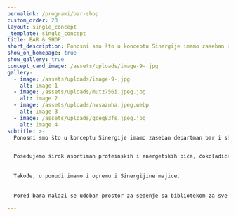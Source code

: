```yaml
---
permalink: /programi/bar-shop
custom_order: 23
layout: single_concept
_template: single_concept
title: BAR & SHOP
short_description: Ponosni smo što u konceptu Sinergije imamo zaseban departman bar i shop u kojem se možete ne samo zasititi i okrepiti već i opremiti. 
show_on_homepage: true
show_gallery: true
concept_card_image: /assets/uploads/image-9-.jpg
gallery:
  - image: /assets/uploads/image-9-.jpg
    alt: image 1
  - image: /assets/uploads/mutz756i.jpeg.jpg
    alt: image 2
  - image: /assets/uploads/nwsaznha.jpeg.webp
    alt: image 3
  - image: /assets/uploads/qceq83fs.jpeg.jpg
    alt: image 4
subtitle: >-
  Ponosni smo što u konceptu Sinergije imamo zaseban departman bar i shop u kojem se možete ne samo zasititi i okrepiti već i opremiti. 


  Posedujemo širok asortiman proteinskih i energetskih pića, čokoladica, proteina i drugih suplemenata. 
  
  
  Takođe, u ponudi imamo i opremu i Sinergijine majice. 
  
  
  Pored bara nalazi se udoban prostor za sedenje sa bibliotekom za sve uzraste gde se možete odmarati, doći sa svojom decom i/ili kućnim ljubimcima. 

---
```

